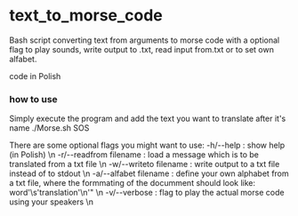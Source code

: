 # text_to_morse_code
Bash script converting text from arguments to morse code with a optional flag to play sounds, write output to .txt, read input from.txt or to set own alfabet.

code in Polish

### how to use
Simply execute the program and add the text you want to translate after it's name ./Morse.sh SOS

There are some optional flags you might want to use:
            -h/--help  : show help (in Polish) \n
            -r/--readfrom filename : load a message which is to be translated from a txt file \n
            -w/--writeto filename : write output to a txt file instead of to stdout \n
            -a/--alfabet filename : define your own alphabet from a txt file, where the formmating of the documment should look like: word'\s'translation'\n'" \n
            -v/--verbose : flag to play the actual morse code using your speakers \n
